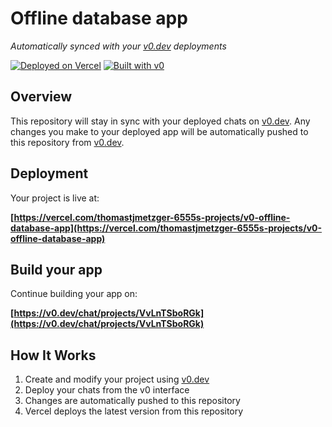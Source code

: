 # Offline database app

*Automatically synced with your [v0.dev](https://v0.dev) deployments*

[![Deployed on Vercel](https://img.shields.io/badge/Deployed%20on-Vercel-black?style=for-the-badge&logo=vercel)](https://vercel.com/thomastjmetzger-6555s-projects/v0-offline-database-app)
[![Built with v0](https://img.shields.io/badge/Built%20with-v0.dev-black?style=for-the-badge)](https://v0.dev/chat/projects/VvLnTSboRGk)

## Overview

This repository will stay in sync with your deployed chats on [v0.dev](https://v0.dev).
Any changes you make to your deployed app will be automatically pushed to this repository from [v0.dev](https://v0.dev).

## Deployment

Your project is live at:

**[https://vercel.com/thomastjmetzger-6555s-projects/v0-offline-database-app](https://vercel.com/thomastjmetzger-6555s-projects/v0-offline-database-app)**

## Build your app

Continue building your app on:

**[https://v0.dev/chat/projects/VvLnTSboRGk](https://v0.dev/chat/projects/VvLnTSboRGk)**

## How It Works

1. Create and modify your project using [v0.dev](https://v0.dev)
2. Deploy your chats from the v0 interface
3. Changes are automatically pushed to this repository
4. Vercel deploys the latest version from this repository
